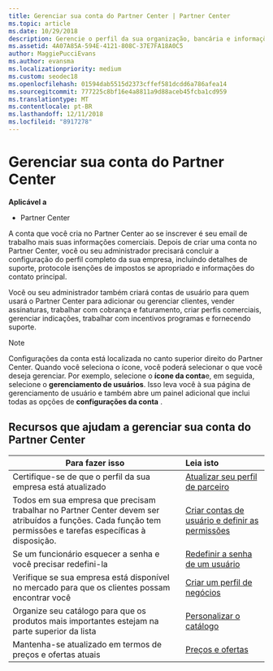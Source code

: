 ```yaml
---
title: Gerenciar sua conta do Partner Center | Partner Center
ms.topic: article
ms.date: 10/29/2018
description: Gerencie o perfil da sua organização, bancária e informações de imposto e os usuários no Partner Center.
ms.assetid: 4A07A85A-594E-4121-808C-37E7FA18A0C5
author: MaggiePucciEvans
ms.author: evansma
ms.localizationpriority: medium
ms.custom: seodec18
ms.openlocfilehash: 01594dab5515d2373cffef581dcdd6a786afea14
ms.sourcegitcommit: 777225c8bf16e4a8811a9d88aceb45fcba1cd959
ms.translationtype: MT
ms.contentlocale: pt-BR
ms.lasthandoff: 12/11/2018
ms.locfileid: "8917278"
---
```

# <a name="manage-your-partner-center-account"></a>Gerenciar sua conta do Partner Center

**Aplicável a**

-  Partner Center

A conta que você cria no Partner Center ao se inscrever é seu email de trabalho mais suas informações comerciais. Depois de criar uma conta no Partner Center, você ou seu administrador precisará concluir a configuração do perfil completo da sua empresa, incluindo detalhes de suporte, protocole isenções de impostos se apropriado e informações do contato principal. 

Você ou seu administrador também criará contas de usuário para quem usará o Partner Center para adicionar ou gerenciar clientes, vender assinaturas, trabalhar com cobrança e faturamento, criar perfis comerciais, gerenciar indicações, trabalhar com incentivos programas e fornecendo suporte.

>[!NOTE]
>Configurações da conta está localizada no canto superior direito do Partner Center. Quando você seleciona o ícone, você poderá selecionar o que você deseja gerenciar. Por exemplo, selecione o **ícone da conta**e, em seguida, selecione o **gerenciamento de usuários**. Isso leva você à sua página de gerenciamento de usuário e também abre um painel adicional que inclui todas as opções de **configurações da conta** .


## <a name="resources-to-help-you-manage-your-partner-center-account"></a>Recursos que ajudam a gerenciar sua conta do Partner Center

|**Para fazer isso**   |**Leia isto**   |
|-----------------------|:-----------------------|
|Certifique-se de que o perfil da sua empresa está atualizado   |[Atualizar seu perfil de parceiro](update-your-partner-profile.md)|
|Todos em sua empresa que precisam trabalhar no Partner Center devem ser atribuídos a funções. Cada função tem permissões e tarefas específicas à disposição.|[Criar contas de usuário e definir as permissões](create-user-accounts-and-set-permissions.md)|
|Se um funcionário esquecer a senha e você precisar redefini-la  |[Redefinir a senha de um usuário](reset-a-user-password.md)|
|Verifique se sua empresa está disponível no mercado para que os clientes possam encontrar você   |[Criar um perfil de negócios](create-a-marketing-profile.md)|
|Organize seu catálogo para que os produtos mais importantes estejam na parte superior da lista   |[Personalizar o catálogo](customize-the-catalog.md)|
|Mantenha-se atualizado em termos de preços e ofertas atuais   |[Preços e ofertas](pricing-and-offers.md)|













 

 




